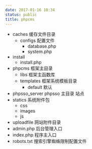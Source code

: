```yaml
---
date: 2017-01-16 10:34
status: public
title: phpcms
---
```


* caches 缓存文件目录
    * configs 配置文件
        * database.php
        * system.php
* install 
    * install.php
* phpcms 框架主目录
    * libs 框架主函数库
    * templates 框架系统模板目录
        * default 默认
* phpsso_server phpsso 主目录 站点
* statics 系统附件包
    * css
    * images
    * js
* uploadfile 网站附件目录
* admin.php 后台管理入口
* index.php 程序主入口
* robots.txt 搜索引擎蜘蛛限制配置文件